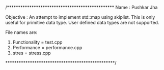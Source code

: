 /************************************************
Name : Pushkar Jha

Objective : An attempt to implement std::map using skiplist. This is only useful for primitive data type. User defined data types are not supported.
 

File names are:

1. Functionality = test.cpp
2. Performance   = performance.cpp
3. stres	 = stress.cpp


*************************************************/
